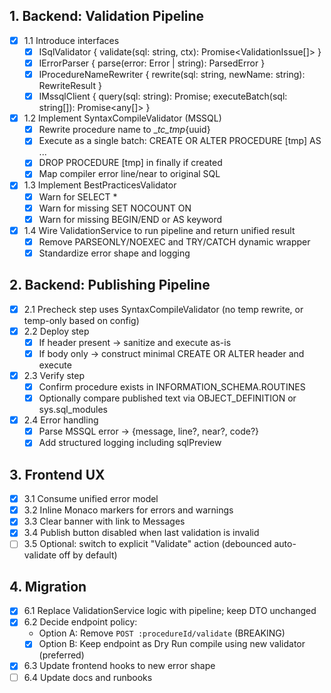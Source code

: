 ## 1. Backend: Validation Pipeline

- [x] 1.1 Introduce interfaces
  - [x] ISqlValidator { validate(sql: string, ctx): Promise<ValidationIssue[]> }
  - [x] IErrorParser { parse(error: Error | string): ParsedError }
  - [x] IProcedureNameRewriter { rewrite(sql: string, newName: string): RewriteResult }
  - [x] IMssqlClient { query(sql: string): Promise<any>; executeBatch(sql: string[]): Promise<any[]> }
- [x] 1.2 Implement SyntaxCompileValidator (MSSQL)
  - [x] Rewrite procedure name to __tc_tmp_{uuid}
  - [x] Execute as a single batch: CREATE OR ALTER PROCEDURE [tmp] AS ...
  - [x] DROP PROCEDURE [tmp] in finally if created
  - [x] Map compiler error line/near to original SQL
- [x] 1.3 Implement BestPracticesValidator
  - [x] Warn for SELECT *
  - [x] Warn for missing SET NOCOUNT ON
  - [x] Warn for missing BEGIN/END or AS keyword
- [x] 1.4 Wire ValidationService to run pipeline and return unified result
  - [x] Remove PARSEONLY/NOEXEC and TRY/CATCH dynamic wrapper
  - [x] Standardize error shape and logging

## 2. Backend: Publishing Pipeline

- [x] 2.1 Precheck step uses SyntaxCompileValidator (no temp rewrite, or temp-only based on config)
- [x] 2.2 Deploy step
  - [x] If header present → sanitize and execute as-is
  - [x] If body only → construct minimal CREATE OR ALTER header and execute
- [x] 2.3 Verify step
  - [x] Confirm procedure exists in INFORMATION_SCHEMA.ROUTINES
  - [x] Optionally compare published text via OBJECT_DEFINITION or sys.sql_modules
- [x] 2.4 Error handling
  - [x] Parse MSSQL error → {message, line?, near?, code?}
  - [x] Add structured logging including sqlPreview

## 3. Frontend UX

- [x] 3.1 Consume unified error model
- [x] 3.2 Inline Monaco markers for errors and warnings
- [x] 3.3 Clear banner with link to Messages
- [x] 3.4 Publish button disabled when last validation is invalid
- [ ] 3.5 Optional: switch to explicit "Validate" action (debounced auto-validate off by default)

## 4. Migration

- [x] 6.1 Replace ValidationService logic with pipeline; keep DTO unchanged
- [x] 6.2 Decide endpoint policy:
  - Option A: Remove `POST :procedureId/validate` (BREAKING)
  - [x] Option B: Keep endpoint as Dry Run compile using new validator (preferred)
- [x] 6.3 Update frontend hooks to new error shape
- [ ] 6.4 Update docs and runbooks
